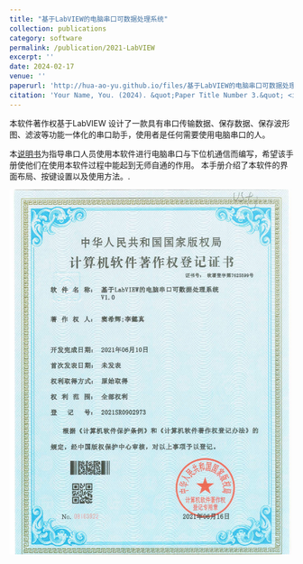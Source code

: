 ```yaml
---
title: "基于LabVIEW的电脑串口可数据处理系统"
collection: publications
category: software
permalink: /publication/2021-LabVIEW
excerpt: ''
date: 2024-02-17
venue: ''
paperurl: 'http://hua-ao-yu.github.io/files/基于LabVIEW的电脑串口可数据处理系统.pdf'
citation: 'Your Name, You. (2024). &quot;Paper Title Number 3.&quot; <i>GitHub Journal of Bugs</i>. 1(3).'
---
```

本软件著作权基于LabVIEW 设计了一款具有串口传输数据、保存数据、保存波形图、滤波等功能一体化的串口助手，使用者是任何需要使用电脑串口的人。

本[说明书](http://hua-ao-yu.github.io/files/基于LabVIEW的电脑串口可数据处理系统.pdf)为指导串口人员使用本软件进行电脑串口与下位机通信而编写，希望该手册使他们在使用本软件过程中能起到无师自通的作用。
本手册介绍了本软件的界面布局、按键设置以及使用方法。.

<img src='/images/软件著作权.jpg' width="500">
